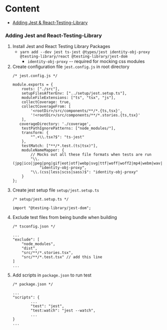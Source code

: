 # Content

- [Adding Jest & React-Testing-Library](#adding-jest-and-react-testing-library)
                                         
### Adding Jest and React-Testing-Library       

1. Install Jest and React Testing Library Packages
    - `yarn add --dev jest ts-jest @types/jest identity-obj-proxy @testing-library/react @testing-library/jest-dom`
        - `identity-obj-proxy` -- required for mocking css modules
2. Create configuration file `jest.config.js` in root directory
    ```
   /* jest.config.js */
   
    module.exports = {
        roots: ["./src"],
        setupFilesAfterEnv: ["../setup/jest.setup.ts"],
        moduleFileExtensions: ["ts", "tsx", "js"],
        collectCoverage: true,
        collectCoverageFrom: [
            '<rootDir>/src/components/**/*.{ts,tsx}',
            '!<rootDir>/src/components/**/*.stories.{ts,tsx}'
        ],
       coverageDirectory: './coverage',
        testPathIgnorePatterns: ["node_modules/"],
        transform: {
            "^.+\\.tsx?$": "ts-jest"
        },
        testMatch: ["**/*.test.(ts|tsx)"],
        moduleNameMapper: {
            // Mocks out all these file formats when tests are run
            "\\.(jpg|ico|jpeg|png|gif|eot|otf|webp|svg|ttf|woff|woff2|mp4|webm|wav|mp3|m4a|aac|oga)$":
                "identity-obj-proxy",
            "\\.(css|less|scss|sass)$": "identity-obj-proxy"
        }
    };
    ```
3. Create jest setup file `setup/jest.setup.ts`
    ```
    /* setup/jest.setup.ts */
   
    import "@testing-library/jest-dom";
    ```
4. Exclude test files from being bundle when building
    ```
    /* tsconfig.json */
   
    ...
    "exclude": [
        "node_modules",
        "dist",
        "src/**/*.stories.tsx",
        "src/**/*.test.tsx" // add this line
    ]
    ...
    ```
5. Add scripts in `package.json` to run test
    ```
    /* package.json */
   
    ...
    "scripts": {
            ...
            "test": "jest",
            "test:watch": "jest --watch",
            ...
    }
    ...
    ```

